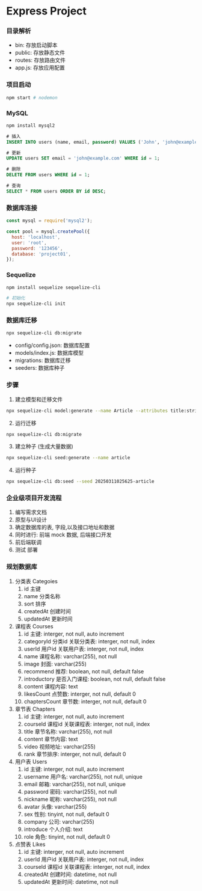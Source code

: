 # Express Project

### 目录解析

- bin: 存放启动脚本
- public: 存放静态文件
- routes: 存放路由文件
- app.js: 存放应用配置

### 项目启动

```bash
npm start # nodemon
```

### MySQL

```bash
npm install mysql2
```

```sql
# 插入
INSERT INTO users (name, email, password) VALUES ('John', 'john@example.com', 'password123');

# 更新
UPDATE users SET email = 'john@example.com' WHERE id = 1;

# 删除
DELETE FROM users WHERE id = 1;

# 查询
SELECT * FROM users ORDER BY id DESC;
```

### 数据库连接

```js
const mysql = require('mysql2');

const pool = mysql.createPool({
  host: 'localhost',
  user: 'root',
  password: '123456',
  database: 'project01',
});
```

### Sequelize

```bash
npm install sequelize sequelize-cli

# 初始化
npx sequelize-cli init
```

### 数据库迁移

```bash
npx sequelize-cli db:migrate
```

- config/config.json: 数据库配置
- models/index.js: 数据库模型
- migrations: 数据库迁移
- seeders: 数据库种子


### 步骤

1. 建立模型和迁移文件

```bash
npx sequelize-cli model:generate --name Article --attributes title:string,content:text
```

2. 运行迁移

```bash
npx sequelize-cli db:migrate
```

3. 建立种子 (生成大量数据)

```bash
npx sequelize-cli seed:generate --name article
```

4. 运行种子

```bash
npx sequelize-cli db:seed --seed 20250311025625-article
```





### 企业级项目开发流程

1. 编写需求文档
2. 原型与UI设计
3. 确定数据库的表, 字段,以及接口地址和数据
4. 同时进行: 前端 mock 数据, 后端接口开发
5. 前后端联调
6. 测试 部署



### 规划数据库

1. 分类表 Categoies
   1. id 主键
   2. name 分类名称
   3. sort 排序
   4. createdAt 创建时间
   5. updatedAt 更新时间
2. 课程表 Courses
   1. id 主键: interger, not null, auto increment
   2. categoryId 分类id 关联分类表: interger, not null, index
   3. userId 用户id 关联用户表: interger, not null, index
   4. name 课程名称: varchar(255), not null
   5. image 封面: varchar(255)
   6. recommend 推荐: boolean, not null, default false
   7. introductory 是否入门课程: boolean, not null, default false
   8. content 课程内容: text
   9. likesCount 点赞数: interger, not null, default 0
   10. chaptersCount 章节数: interger, not null, default 0
3. 章节表 Chapters
   1. id 主键: interger, not null, auto increment
   2. courseId 课程id 关联课程表: interger, not null, index
   3. title 章节名称: varchar(255), not null
   4. content 章节内容: text
   5. video 视频地址: varchar(255)
   6. rank 章节排序: interger, not null, default 0
4. 用户表 Users
   1. id 主键: interger, not null, auto increment
   2. username 用户名: varchar(255), not null, unique
   3. email 邮箱: varchar(255), not null, unique
   4. password 密码: varchar(255), not null
   5. nickname 昵称: varchar(255), not null
   6. avatar 头像: varchar(255)
   7. sex 性别: tinyint, not null, default 0
   8. company 公司: varchar(255)
   9. introduce 个人介绍: text
   10. role 角色: tinyint, not null, default 0
5. 点赞表 Likes
   1. id 主键: interger, not null, auto increment
   2. userId 用户id 关联用户表: interger, not null, index
   3. courseId 课程id 关联课程表: interger, not null, index
   4. createdAt 创建时间: datetime, not null
   5. updatedAt 更新时间: datetime, not null

